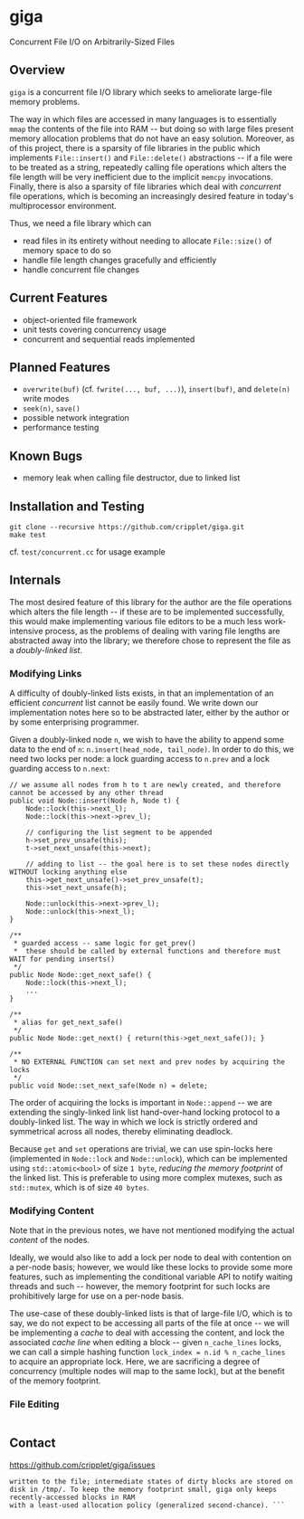 giga
====

Concurrent File I/O on Arbitrarily-Sized Files

Overview
----

`giga` is a concurrent file I/O library which seeks to ameliorate large-file memory problems.

The way in which files are accessed in many languages is to essentially `mmap` the contents of the file into RAM -- but doing so with large files present memory 
allocation problems that do not have an easy solution. Moreover, as of this project, there is a sparsity of file libraries in the public which implements `File::insert()` 
and `File::delete()` abstractions -- if a file were to be treated as a string, repeatedly calling file operations which alters the file length will be very inefficient due 
to the implicit `memcpy` invocations. Finally, there is also a sparsity of file libraries which deal with _concurrent_ file operations, which is becoming an increasingly 
desired feature in today's multiprocessor environment.

Thus, we need a file library which can
* read files in its entirety without needing to allocate `File::size()` of memory space to do so
* handle file length changes gracefully and efficiently
* handle concurrent file changes

Current Features
----
* object-oriented file framework
* unit tests covering concurrency usage
* concurrent and sequential reads implemented

Planned Features
----
* `overwrite(buf)` (cf. `fwrite(..., buf, ...)`), `insert(buf)`, and `delete(n)` write modes
* `seek(n)`, `save()`
* possible network integration
* performance testing

Known Bugs
----
* memory leak when calling file destructor, due to linked list

Installation and Testing
----

```
git clone --recursive https://github.com/cripplet/giga.git
make test
```

cf. `test/concurrent.cc` for usage example

Internals
----

The most desired feature of this library for the author are the file operations which alters the file length -- if these are to be implemented successfully, this would 
make implementing various file editors to be a much less work-intensive process, as the problems of dealing with varing file lengths are abstracted away into the 
library; we therefore chose to represent the file as a _doubly-linked list_.

### Modifying Links

A difficulty of doubly-linked lists exists, in that an implementation of an efficient _concurrent_ list cannot be easily found. We write down our implementation notes 
here so to be abstracted later, either by the author or by some enterprising programmer.

Given a doubly-linked node `n`, we wish to have the ability to append some data to the end of `n`: `n.insert(head_node, tail_node)`. In order to do this, we need two 
locks per node: a lock guarding access to `n.prev` and a lock guarding access to `n.next`:

```
// we assume all nodes from h to t are newly created, and therefore cannot be accessed by any other thread
public void Node::insert(Node h, Node t) {
	Node::lock(this->next_l);
	Node::lock(this->next->prev_l);

	// configuring the list segment to be appended
	h->set_prev_unsafe(this);
	t->set_next_unsafe(this->next);

	// adding to list -- the goal here is to set these nodes directly WITHOUT locking anything else
	this->get_next_unsafe()->set_prev_unsafe(t);
	this->set_next_unsafe(h);

	Node::unlock(this->next->prev_l);
	Node::unlock(this->next_l);
}

/**
 * guarded access -- same logic for get_prev()
 *	these should be called by external functions and therefore must WAIT for pending inserts()
 */
public Node Node::get_next_safe() {
	Node::lock(this->next_l);
	...
}

/**
 * alias for get_next_safe()
 */
public Node Node::get_next() { return(this->get_next_safe()); }

/**
 * NO EXTERNAL FUNCTION can set next and prev nodes by acquiring the locks
 */
public void Node::set_next_safe(Node n) = delete;
```

The order of acquiring the locks is important in `Node::append` -- we are extending the singly-linked link list hand-over-hand locking protocol to a doubly-linked list. 
The way in which we lock is strictly ordered and symmetrical across all nodes, thereby eliminating deadlock.

Because `get` and `set` operations are trivial, we can use spin-locks here (implemented in `Node::lock` and `Node::unlock`), which can be implemented using 
`std::atomic<bool>` of size `1 byte`, _reducing the memory footprint_ of the linked list. This is preferable to using more complex mutexes, such as `std::mutex`, which 
is of size `40 bytes`.

### Modifying Content

Note that in the previous notes, we have not mentioned modifying the actual _content_ of the nodes.

Ideally, we would also like to add a lock per node to deal with contention on a per-node basis; however, we would like these locks to provide some more features, such as 
implementing the conditional variable API to notify waiting threads and such -- however, the memory footprint for such locks are prohibitively large for use on a 
per-node basis.

The use-case of these doubly-linked lists is that of large-file I/O, which is to say, we do not expect to be accessing all parts of the file at once -- we will be 
implementing a _cache_ to deal with accessing the content, and lock the associated _cache line_ when editing a block -- given `n_cache_lines` locks, we can call a simple 
hashing function `lock_index = n.id % n_cache_lines` to acquire an appropriate lock. Here, we are sacrificing a degree of concurrency (multiple nodes will map to the 
same lock), but at the benefit of the memory footprint.

### File Editing

```

```

Contact
----

https://github.com/cripplet/giga/issues

 ``` Internally, a file is represented in memory with a linked-list bit-array keeping track of dirty blocks of data. On file save, all the dirty blocks are then 
written to the file; intermediate states of dirty blocks are stored on disk in /tmp/. To keep the memory footprint small, giga only keeps recently-accessed blocks in RAM 
with a least-used allocation policy (generalized second-chance). ```
